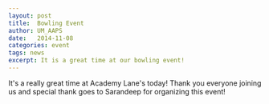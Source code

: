 ```yaml
---
layout: post
title:  Bowling Event
author: UM_AAPS
date:   2014-11-08
categories: event
tags: news
excerpt: It is a great time at our bowling event!
---
```


It's a really great time at Academy Lane's today! Thank you everyone joining us and special thank goes to Sarandeep for organizing this event!


<div class="col-xs-6 col-md-3">
        <a class="thumbnail fancybox-effects-c" data-fancybox-group="button" href="http://umaaps.github.io/assets/images/2014-bowling-event/1_b.jpg" title="">
        <img src="http://umaaps.github.io/assets/images/2014-bowling-event/1_s.jpg" alt="" /></a>
</div>

